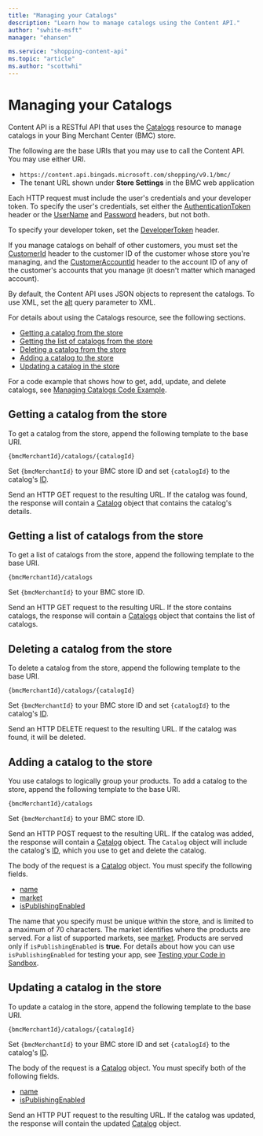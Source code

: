 ```yaml
---
title: "Managing your Catalogs"
description: "Learn how to manage catalogs using the Content API."
author: "swhite-msft"
manager: "ehansen"

ms.service: "shopping-content-api"
ms.topic: "article"
ms.author: "scottwhi"
---
```

# Managing your Catalogs
Content API is a RESTful API that uses the [Catalogs](/bingads/shopping-content/catalogs-resource.md) resource to manage catalogs in your Bing Merchant Center (BMC) store. 

The following are the base URIs that you may use to call the Content API. You may use either URI.

* `https://content.api.bingads.microsoft.com/shopping/v9.1/bmc/`
* The tenant URL shown under **Store Settings** in the BMC web application

Each HTTP request must include the user's credentials and your developer token. To specify the user's credentials, set either the [AuthenticationToken](/bingads/shopping-content/catalogs-resource.md#authtoken) header or the [UserName](/bingads/shopping-content/catalogs-resource.md#username) and [Password](/bingads/shopping-content/catalogs-resource.md#password) headers, but not both. 

To specify your developer token, set the [DeveloperToken](/bingads/shopping-content/catalogs-resource.md#devtoken) header.

If you manage catalogs on behalf of other customers, you must set the [CustomerId](/bingads/shopping-content/catalogs-resource.md#customerid) header to the customer ID of the customer whose store you're managing, and the [CustomerAccountId](/bingads/shopping-content/catalogs-resource.md#customeraccountid) header to the account ID of any of the customer's accounts that you manage (it doesn't matter which managed account).

By default, the Content API uses JSON objects to represent the catalogs. To use XML, set the [alt](/bingads/shopping-content/products-resource.md#alt) query parameter to XML.

For details about using the Catalogs resource, see the following sections.

* [Getting a catalog from the store](#get)
* [Getting the list of catalogs from the store](#list)
* [Deleting a catalog from the store](#delete)
* [Adding a catalog to the store](#insert)
* [Updating a catalog in the store](#update)

For a code example that shows how to get, add, update, and delete catalogs, see [Managing Catalogs Code Example](/bingads/shopping-content/code-examples.md#catalog).


## <a name="get" /> Getting a catalog from the store

To get a catalog from the store, append the following template to the base URI.

`{bmcMerchantId}/catalogs/{catalogId}`

Set `{bmcMerchantId}` to your BMC store ID and set `{catalogId}` to the catalog's [ID](/bingads/shopping-content/catalogs-resource.md#id). 

Send an HTTP GET request to the resulting URL. If the catalog was found, the response will contain a [Catalog](/bingads/shopping-content/catalogs-resource.md#catalog) object that contains the catalog's details.


## <a name="list" /> Getting a list of catalogs from the store

To get a list of catalogs from the store, append the following template to the base URI.

`{bmcMerchantId}/catalogs`

Set `{bmcMerchantId}` to your BMC store ID.

Send an HTTP GET request to the resulting URL. If the store contains catalogs, the response will contain a [Catalogs](/bingads/shopping-content/catalogs-resource.md#catalogs) object that contains the list of catalogs. 


## <a name="delete" /> Deleting a catalog from the store

To delete a catalog from the store, append the following template to the base URI.

`{bmcMerchantId}/catalogs/{catalogId}`

Set `{bmcMerchantId}` to your BMC store ID and set `{catalogId}` to the catalog's [ID](/bingads/shopping-content/catalogs-resource.md#id). 

Send an HTTP DELETE request to the resulting URL. If the catalog was found, it will be deleted. 


## <a name="insert" /> Adding a catalog to the store

You use catalogs to logically group your products. To add a catalog to the store, append the following template to the base URI.

`{bmcMerchantId}/catalogs`

Set `{bmcMerchantId}` to your BMC store ID. 

Send an HTTP POST request to the resulting URL. If the catalog was added, the response will contain a [Catalog](/bingads/shopping-content/catalogs-resource.md#catalog) object. The `Catalog` object will include the catalog's [ID](/bingads/shopping-content/catalogs-resource.md#id), which you use to get and delete the catalog.

The body of the request is a [Catalog](/bingads/shopping-content/catalogs-resource.md#catalog) object. You must specify the following fields.

* [name](/bingads/shopping-content/catalogs-resource.md#name)
* [market](/bingads/shopping-content/catalogs-resource.md#market)
* [isPublishingEnabled](/bingads/shopping-content/catalogs-resource.md#ispublishingenabled)

The name that you specify must be unique within the store, and is limited to a maximum of 70 characters. The market identifies where the products are served. For a list of supported markets, see [market](/bingads/shopping-content/catalogs-resource.md#market). Products are served only if `isPublishingEnabled` is **true**. For details about how you can use `isPublishingEnabled` for testing your app, see [Testing your Code in Sandbox](/bingads/shopping-content/test-code-sandbox.md).
 

## <a name="update" /> Updating a catalog in the store

To update a catalog in the store, append the following template to the base URI.

`{bmcMerchantId}/catalogs/{catalogId}`

Set `{bmcMerchantId}` to your BMC store ID and set `{catalogId}` to the catalog's [ID](/bingads/shopping-content/catalogs-resource.md#id). 

The body of the request is a [Catalog](/bingads/shopping-content/catalogs-resource.md#catalog) object. You must specify both of the following fields.

* [name](/bingads/shopping-content/catalogs-resource.md#name)
* [isPublishingEnabled](/bingads/shopping-content/catalogs-resource.md#ispublishingenabled)

Send an HTTP PUT request to the resulting URL. If the catalog was updated, the response will contain the updated [Catalog](/bingads/shopping-content/catalogs-resource.md#catalog) object. 

